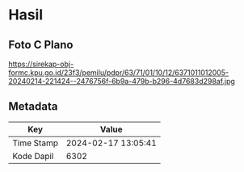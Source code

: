 # Hasil

## Foto C Plano

https://sirekap-obj-formc.kpu.go.id/23f3/pemilu/pdpr/63/71/01/10/12/6371011012005-20240214-221424--2476756f-6b9a-479b-b296-4d7683d298af.jpg


## Metadata

| Key        | Value               |
| ---------- | ------------------- |
| Time Stamp | 2024-02-17 13:05:41 |
| Kode Dapil | 6302                |



